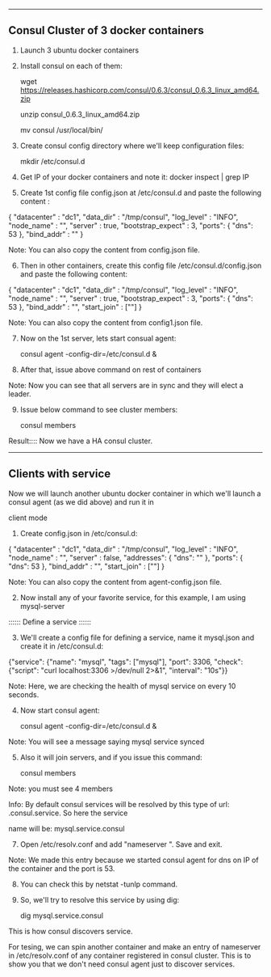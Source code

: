 ---------------------------
Consul Cluster of 3 docker containers
---------------------------

1) Launch 3 ubuntu docker containers

2) Install consul on each of them:

   wget https://releases.hashicorp.com/consul/0.6.3/consul_0.6.3_linux_amd64.zip

   unzip consul_0.6.3_linux_amd64.zip

   mv consul /usr/local/bin/

3) Create consul config directory where we'll keep configuration files:

   mkdir /etc/consul.d

4) Get IP of your docker containers and note it: docker inspect <container-name> | grep IP

5) Create 1st config file config.json at /etc/consul.d and paste the following content :
 
{
"datacenter" : "dc1",
"data_dir" : "/tmp/consul",
"log_level" : "INFO",
"node_name" : "<node name>",
"server" : true,
"bootstrap_expect" : 3,
"ports": {
    "dns": 53
  },
"bind_addr" : "<ip of docker container>"
}

Note: You can also copy the content from config.json file.

6) Then in other containers, create this config file /etc/consul.d/config.json and paste the following content:

{
"datacenter" : "dc1",
"data_dir" : "/tmp/consul",
"log_level" : "INFO",
"node_name" : "<name of node>",
"server" : true,
"bootstrap_expect" : 3,
"ports": {
    "dns": 53
  },
"bind_addr" : "<ip of docker container>",
"start_join" : ["<ip of first server>"]
}

Note: You can also copy the content from config1.json file.

7) Now on the 1st server, lets start consual agent:

   consul agent -config-dir=/etc/consul.d &

8) After that, issue above command on rest of containers

Note: Now you can see that all servers are in sync and they will elect a leader.

9) Issue below command to see cluster members:

   consul members

Result:::: Now we have a HA consul cluster.

------------------------------------
Clients with service
------------------------------------

Now we will launch another ubuntu docker container in which we'll launch a consul agent (as we did above) and run it in 

client mode

1) Create config.json in /etc/consul.d:

{
"datacenter" : "dc1",
"data_dir" : "/tmp/consul",
"log_level" : "INFO",
"node_name" : "<node-name>",
"server" : false,
"addresses": {
    "dns": "<ip of docker container>"
  },
"ports": {
    "dns": 53
  },
"bind_addr" : "<ip of docker container>",
"start_join" : ["<first server ip>"]
}

Note: You can also copy the content from agent-config.json file.

2) Now install any of your favorite service, for this example, I am using mysql-server

:::::: Define a service ::::::

3) We'll create a config file for defining a service, name it mysql.json and create it in /etc/consul.d:

{"service": {"name": "mysql", "tags": ["mysql"], "port": 3306,
 "check": {"script": "curl localhost:3306 >/dev/null 2>&1", "interval": "10s"}}

 Note: Here, we are checking the health of mysql service on every 10 seconds.

4) Now start consul agent:

   consul agent -config-dir=/etc/consul.d &

Note: You will see a message saying mysql service synced

5) Also it will join servers, and if you issue this command:

   consul members

 Note: you must see 4 members

Info: By default consul services will be resolved by this type of url: <service name>.consul.service. So here the service 

name will be: mysql.service.consul

7) Open /etc/resolv.conf and add "nameserver <ip of docker container>". Save and exit.

Note: We made this entry because we started consul agent for dns on IP of the container and the port is 53.

8) You can check this by netstat -tunlp command.  

9) So, we'll try to resolve this service by using dig:

   dig mysql.service.consul


This is how consul discovers service.

For tesing, we can spin another container and make an entry of nameserver in /etc/resolv.conf of any container registered in consul cluster. This is to show you that we don't need consul agent just to discover services. 

